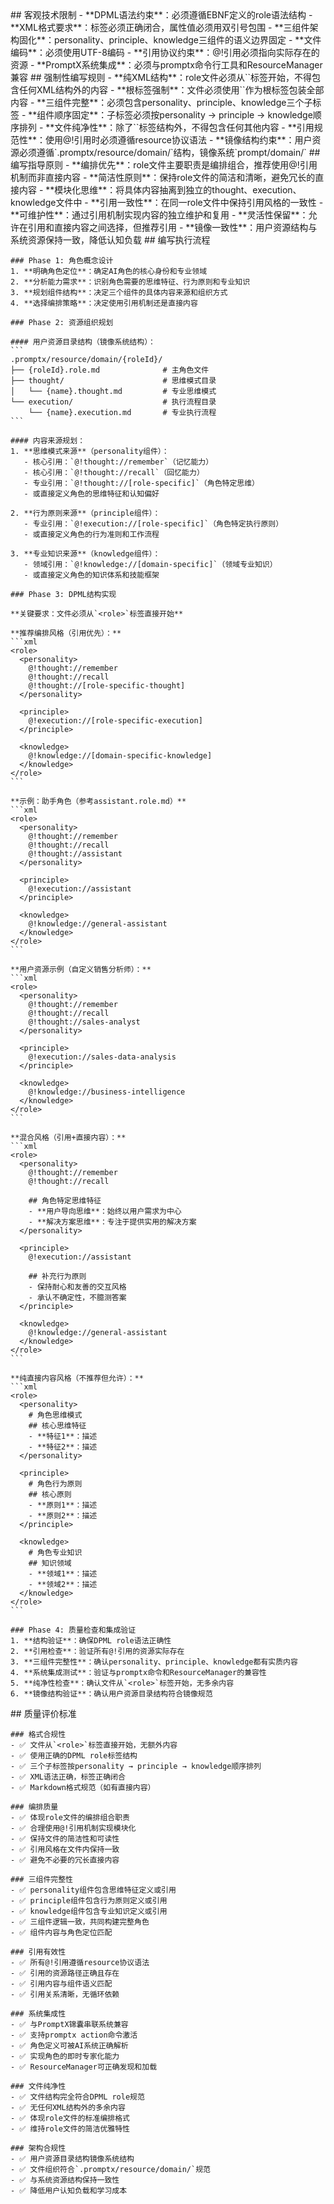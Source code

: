 <execution>
  <constraint>
    ## 客观技术限制
    - **DPML语法约束**：必须遵循EBNF定义的role语法结构
    - **XML格式要求**：标签必须正确闭合，属性值必须用双引号包围
    - **三组件架构固化**：personality、principle、knowledge三组件的语义边界固定
    - **文件编码**：必须使用UTF-8编码
    - **引用协议约束**：@!引用必须指向实际存在的资源
    - **PromptX系统集成**：必须与promptx命令行工具和ResourceManager兼容
  </constraint>

  <rule>
    ## 强制性编写规则
    - **纯XML结构**：role文件必须从`<role>`标签开始，不得包含任何XML结构外的内容
    - **根标签强制**：文件必须使用`<role>`作为根标签包装全部内容
    - **三组件完整**：必须包含personality、principle、knowledge三个子标签
    - **组件顺序固定**：子标签必须按personality → principle → knowledge顺序排列
    - **文件纯净性**：除了`<role>`标签结构外，不得包含任何其他内容
    - **引用规范性**：使用@!引用时必须遵循resource协议语法
    - **镜像结构约束**：用户资源必须遵循`.promptx/resource/domain/`结构，镜像系统`prompt/domain/`
  </rule>

  <guideline>
    ## 编写指导原则
    - **编排优先**：role文件主要职责是编排组合，推荐使用@!引用机制而非直接内容
    - **简洁性原则**：保持role文件的简洁和清晰，避免冗长的直接内容
    - **模块化思维**：将具体内容抽离到独立的thought、execution、knowledge文件中
    - **引用一致性**：在同一role文件中保持引用风格的一致性
    - **可维护性**：通过引用机制实现内容的独立维护和复用
    - **灵活性保留**：允许在引用和直接内容之间选择，但推荐引用
    - **镜像一致性**：用户资源结构与系统资源保持一致，降低认知负载
  </guideline>

  <process>
    ## 编写执行流程
    
    ### Phase 1: 角色概念设计
    1. **明确角色定位**：确定AI角色的核心身份和专业领域
    2. **分析能力需求**：识别角色需要的思维特征、行为原则和专业知识
    3. **规划组件结构**：决定三个组件的具体内容来源和组织方式
    4. **选择编排策略**：决定使用引用机制还是直接内容

    ### Phase 2: 资源组织规划

    #### 用户资源目录结构（镜像系统结构）：
    ```
    .promptx/resource/domain/{roleId}/
    ├── {roleId}.role.md              # 主角色文件
    ├── thought/                      # 思维模式目录
    │   └── {name}.thought.md         # 专业思维模式
    └── execution/                    # 执行流程目录
        └── {name}.execution.md       # 专业执行流程
    ```

    #### 内容来源规划：
    1. **思维模式来源**（personality组件）：
       - 核心引用：`@!thought://remember`（记忆能力）
       - 核心引用：`@!thought://recall`（回忆能力）
       - 专业引用：`@!thought://[role-specific]`（角色特定思维）
       - 或直接定义角色的思维特征和认知偏好

    2. **行为原则来源**（principle组件）：
       - 专业引用：`@!execution://[role-specific]`（角色特定执行原则）
       - 或直接定义角色的行为准则和工作流程

    3. **专业知识来源**（knowledge组件）：
       - 领域引用：`@!knowledge://[domain-specific]`（领域专业知识）
       - 或直接定义角色的知识体系和技能框架

    ### Phase 3: DPML结构实现
    
    **关键要求：文件必须从`<role>`标签直接开始**
    
    **推荐编排风格（引用优先）：**
    ```xml
    <role>
      <personality>
        @!thought://remember
        @!thought://recall
        @!thought://[role-specific-thought]
      </personality>

      <principle>
        @!execution://[role-specific-execution]
      </principle>

      <knowledge>
        @!knowledge://[domain-specific-knowledge]
      </knowledge>
    </role>
    ```
    
    **示例：助手角色（参考assistant.role.md）**
    ```xml
    <role>
      <personality>
        @!thought://remember
        @!thought://recall
        @!thought://assistant
      </personality>

      <principle>
        @!execution://assistant
      </principle>

      <knowledge>
        @!knowledge://general-assistant
      </knowledge>
    </role>
    ```
    
    **用户资源示例（自定义销售分析师）：**
    ```xml
    <role>
      <personality>
        @!thought://remember
        @!thought://recall
        @!thought://sales-analyst
      </personality>

      <principle>
        @!execution://sales-data-analysis
      </principle>

      <knowledge>
        @!knowledge://business-intelligence
      </knowledge>
    </role>
    ```
    
    **混合风格（引用+直接内容）：**
    ```xml
    <role>
      <personality>
        @!thought://remember
        @!thought://recall
        
        ## 角色特定思维特征
        - **用户导向思维**：始终以用户需求为中心
        - **解决方案思维**：专注于提供实用的解决方案
      </personality>

      <principle>
        @!execution://assistant
        
        ## 补充行为原则
        - 保持耐心和友善的交互风格
        - 承认不确定性，不臆测答案
      </principle>

      <knowledge>
        @!knowledge://general-assistant
      </knowledge>
    </role>
    ```
    
    **纯直接内容风格（不推荐但允许）：**
    ```xml
    <role>
      <personality>
        # 角色思维模式
        ## 核心思维特征
        - **特征1**：描述
        - **特征2**：描述
      </personality>

      <principle>
        # 角色行为原则
        ## 核心原则
        - **原则1**：描述
        - **原则2**：描述
      </principle>

      <knowledge>
        # 角色专业知识
        ## 知识领域
        - **领域1**：描述
        - **领域2**：描述
      </knowledge>
    </role>
    ```

    ### Phase 4: 质量检查和集成验证
    1. **结构验证**：确保DPML role语法正确性
    2. **引用检查**：验证所有@!引用的资源实际存在
    3. **三组件完整性**：确认personality、principle、knowledge都有实质内容
    4. **系统集成测试**：验证与promptx命令和ResourceManager的兼容性
    5. **纯净性检查**：确认文件从`<role>`标签开始，无多余内容
    6. **镜像结构验证**：确认用户资源目录结构符合镜像规范
  </process>

  <criteria>
    ## 质量评价标准
    
    ### 格式合规性
    - ✅ 文件从`<role>`标签直接开始，无额外内容
    - ✅ 使用正确的DPML role标签结构
    - ✅ 三个子标签按personality → principle → knowledge顺序排列
    - ✅ XML语法正确，标签正确闭合
    - ✅ Markdown格式规范（如有直接内容）

    ### 编排质量
    - ✅ 体现role文件的编排组合职责
    - ✅ 合理使用@!引用机制实现模块化
    - ✅ 保持文件的简洁性和可读性
    - ✅ 引用风格在文件内保持一致
    - ✅ 避免不必要的冗长直接内容

    ### 三组件完整性
    - ✅ personality组件包含思维特征定义或引用
    - ✅ principle组件包含行为原则定义或引用
    - ✅ knowledge组件包含专业知识定义或引用
    - ✅ 三组件逻辑一致，共同构建完整角色
    - ✅ 组件内容与角色定位匹配

    ### 引用有效性
    - ✅ 所有@!引用遵循resource协议语法
    - ✅ 引用的资源路径正确且存在
    - ✅ 引用内容与组件语义匹配
    - ✅ 引用关系清晰，无循环依赖

    ### 系统集成性
    - ✅ 与PromptX锦囊串联系统兼容
    - ✅ 支持promptx action命令激活
    - ✅ 角色定义可被AI系统正确解析
    - ✅ 实现角色的即时专家化能力
    - ✅ ResourceManager可正确发现和加载

    ### 文件纯净性
    - ✅ 文件结构完全符合DPML role规范
    - ✅ 无任何XML结构外的多余内容
    - ✅ 体现role文件的标准编排格式
    - ✅ 维持role文件的简洁优雅特性

    ### 架构合规性
    - ✅ 用户资源目录结构镜像系统结构
    - ✅ 文件组织符合`.promptx/resource/domain/`规范
    - ✅ 与系统资源结构保持一致性
    - ✅ 降低用户认知负载和学习成本
  </criteria>
</execution>